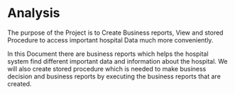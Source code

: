 # Analysis

The purpose of the Project is to Create Business reports, View and stored Procedure to access important hospital Data much more conveniently.


In this Document there are business reports which helps the hospital system find different important data and information about the hospital. 
We will also create stored procedure which is needed to make business decision and business reports by executing the business reports that are created.
